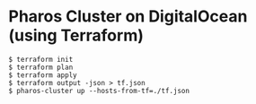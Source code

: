 # Pharos Cluster on DigitalOcean (using Terraform)

```
$ terraform init
$ terraform plan
$ terraform apply
$ terraform output -json > tf.json
$ pharos-cluster up --hosts-from-tf=./tf.json
```